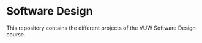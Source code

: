 # Software Design

This repository contains the different projects of the VUW Software Design course.
